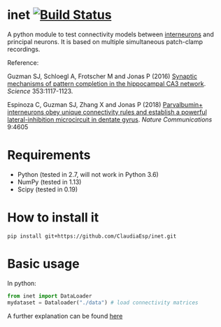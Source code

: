 # inet [![Build Status](https://travis-ci.org/JoseGuzman/inet.png?branch=master)](https://travis-ci.org/JoseGuzman/inet)

A python module to test connectivity models 
between [interneurons](https://en.wikipedia.org/wiki/Interneuron) and principal neurons. It is based on multiple simultaneous patch-clamp recordings.

Reference:

Guzman SJ, Schloegl A, Frotscher M and Jonas P (2016) [Synaptic mechanisms of pattern completion in the hippocampal CA3 network](https://www.ncbi.nlm.nih.gov/pubmed/27609885). *Science* 353:1117-1123.

Espinoza C, Guzman SJ, Zhang X and Jonas P (2018) [Parvalbumin+ interneurons obey unique connectivity rules and establish a powerful lateral-inhibition microcircuit in dentate gyrus](https://www.nature.com/articles/s41467-018-06899-3). *Nature Communications* 9:4605

Requirements
============

* Python (tested in 2.7, will not work in Python 3.6)
* NumPy (tested in 1.13)
* Scipy (tested in 0.19)

How to install it
=================

`pip install git+https://github.com/ClaudiaEsp/inet.git`

Basic usage
=================
In python:

```python
from inet import DataLoader
mydataset = Dataloader("./data") # load connectivity matrices
```
A further explanation can be found [here](doc/Reading_matrices.rst)
